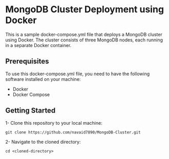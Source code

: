# MongoDB Cluster Deployment using Docker

This is a sample docker-compose.yml file that deploys a MongoDB cluster using Docker. The cluster consists of three MongoDB nodes, each running in a separate Docker container.

## Prerequisites

To use this docker-compose.yml file, you need to have the following software installed on your machine:

- Docker
- Docker Compose

## Getting Started

1- Clone this repository to your local machine:

`git clone https://github.com/navaid7890/MongoDB-Cluster.git`

2- Navigate to the cloned directory:

`cd <cloned-directory>`